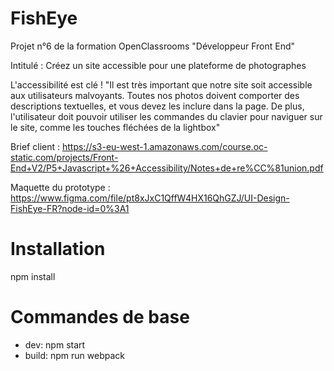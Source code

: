 # FishEye
Projet n°6 de la formation OpenClassrooms "Développeur Front End"

Intitulé : Créez un site accessible pour une plateforme de photographes

L'accessibilité est clé !
"Il est très important que notre site soit accessible aux utilisateurs malvoyants. Toutes nos
photos doivent comporter des descriptions textuelles, et vous devez les inclure dans la page. De
plus, l'utilisateur doit pouvoir utiliser les commandes du clavier pour naviguer sur le site, comme
les touches fléchées de la lightbox"

Brief client :
https://s3-eu-west-1.amazonaws.com/course.oc-static.com/projects/Front-End+V2/P5+Javascript+%26+Accessibility/Notes+de+re%CC%81union.pdf

Maquette du prototype :
https://www.figma.com/file/pt8xJxC1QffW4HX16QhGZJ/UI-Design-FishEye-FR?node-id=0%3A1

# Installation
npm install

# Commandes de base
- dev: npm start
- build: npm run webpack
